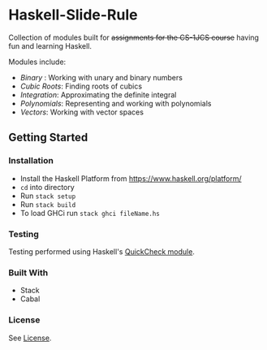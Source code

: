 # Haskell-Slide-Rule

Collection of modules built for ~~assignments for the CS-1JCS course~~ having fun and learning Haskell.

Modules include:
* _Binary_ : Working with unary and binary numbers
* _Cubic Roots_: Finding roots of cubics
* _Integration_: Approximating the definite integral
* _Polynomials_: Representing and working with polynomials
* _Vectors_: Working with vector spaces

## Getting Started

### Installation

- Install the Haskell Platform from <https://www.haskell.org/platform/>
- ```cd``` into directory
- Run ```stack setup```
- Run ```stack build```
- To load GHCi run ```stack ghci fileName.hs```

### Testing
Testing performed using Haskell's [QuickCheck module](http://hackage.haskell.org/package/QuickCheck).

### Built With
* Stack
* Cabal

### License
See [License](LICENSE).
